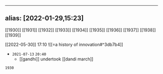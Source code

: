 
---
alias: [2022-01-29,15:23]
---
 [[1930]] [[1931]] [[1932]] [[1933]] [[1934]] [[1935]] [[1936]] [[1937]] [[1938]] [[1939]]

[[2022-05-30]] 17:10
![[=a history of innovation#^3db7b4]]

- `2021-07-13` ``20:40``
	- [[gandhi]] undertook [[dandi march]]

```query
1930
```